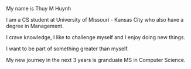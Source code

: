 My name is Thuy M Huynh

I am a CS student at University of Missouri - Kansas City who also have a degree in Management.

I crave knowledge, I like to challenge myself and I enjoy doing new things.

I want to be part of something greater than myself.

My new journey in the next 3 years is granduate MS in Computer Science.

<!---
thuymhuynh/thuymhuynh is a ✨ special ✨ repository because its `README.md` (this file) appears on your GitHub profile.
You can click the Preview link to take a look at your changes.
--->

